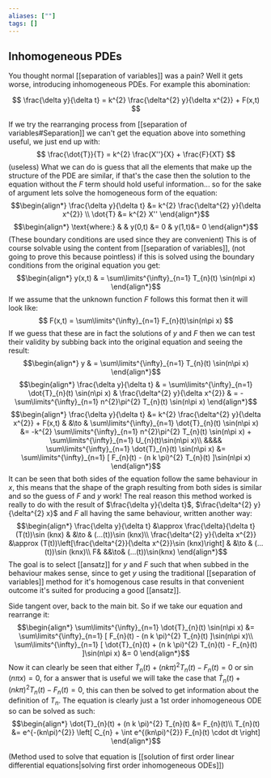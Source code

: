 ```yaml
---
aliases: [""]
tags: []
---
```


## Inhomogeneous PDEs
You thought normal [[separation of variables]] was a pain? Well it gets worse, introducing inhomogeneous PDEs. For example this abomination:

$$ \frac{\delta y}{\delta t} = k^{2} \frac{\delta^{2} y}{\delta x^{2}} + F(x,t) $$

If we try the rearranging process from [[separation of variables#Separation]] we can't get the equation above into something useful, we just end up with:
$$ \frac{\dot{T}}{T} = k^{2} \frac{X''}{X} + \frac{F}{XT} $$
(useless)
What we can do is guess that all the elements that make up the structure of the PDE are similar, if that's the case then the solution to the equation without the $F$ term should hold useful information... so for the sake of argument lets solve the homogeneous form of the equation:
$$\begin{align*}
 \frac{\delta y}{\delta t} &=  k^{2} \frac{\delta^{2} y}{\delta x^{2}}   \\
 \dot{T} &=  k^{2} X''
\end{align*}$$
$$\begin{align*}
\text{where:} & & y(0,t) &= 0 & y(1,t)&= 0
\end{align*}$$
(These boundary conditions are used since they are convenient)
This is of course solvable using the content from [[separation of variables]], (not going to prove this because pointless) if this is solved using the boundary conditions from the original equation you get:
$$\begin{align*}
y(x,t) & = \sum\limits^{\infty}_{n=1} T_{n}(t) \sin(n\pi x) 
\end{align*}$$
If we assume that the unknown function $F$ follows this format then it will look like:
$$ F(x,t) = \sum\limits^{\infty}_{n=1} F_{n}(t)\sin(n\pi x) $$
If we guess that these are in fact the solutions of $y$ and $F$ then we can test their validity by subbing back into the original equation and seeing the result:
$$\begin{align*}
y & = \sum\limits^{\infty}_{n=1} T_{n}(t) \sin(n\pi x)
\end{align*}$$
$$\begin{align*}
\frac{\delta y}{\delta t} & = \sum\limits^{\infty}_{n=1} \dot{T}_{n}(t) \sin(n\pi x) & \frac{\delta^{2} y}{\delta x^{2}} & = -\sum\limits^{\infty}_{n=1} n^{2}\pi^{2} T_{n}(t) \sin(n\pi x) 
\end{align*}$$
$$\begin{align*}
 \frac{\delta y}{\delta t} &=  k^{2} \frac{\delta^{2} y}{\delta x^{2}} + F(x,t) & &\to &  \sum\limits^{\infty}_{n=1} \dot{T}_{n}(t) \sin(n\pi x) &=  -k^{2} \sum\limits^{\infty}_{n=1} n^{2}\pi^{2} T_{n}(t) \sin(n\pi x)  + \sum\limits^{\infty}_{n=1} U_{n}(t)\sin(n\pi x)\\
&&&& \sum\limits^{\infty}_{n=1} \dot{T}_{n}(t) \sin(n\pi x) &=  \sum\limits^{\infty}_{n=1} [   F_{n}(t) - (n k \pi)^{2} T_{n}(t) ]\sin(n\pi x)
\end{align*}$$
It can be seen that both sides of the equation follow the same behaviour in $x$, this means that the shape of the graph resulting from both sides is similar and so the guess of $F$ and $y$ work! The real reason this method worked is really to do with the result of $\frac{\delta y}{\delta t}$, $\frac{\delta^{2} y}{\delta^{2} x}$ and $F$ all having the same behaviour, written another way:
$$\begin{align*}
\frac{\delta y}{\delta t} &\approx \frac{\delta}{\delta t} (T(t))\sin (knx) & &\to & (...(t))\sin (knx)\\
\frac{\delta^{2} y}{\delta x^{2}} &\approx  (T(t))\left[\frac{\delta^{2}}{\delta x^{2}}\sin (knx)\right] & &\to & (...(t))\sin (knx)\\
F& &&\to& (...(t))\sin(knx)
\end{align*}$$
The goal is to select [[ansatz]] for $y$ and $F$ such that when subbed in the behaviour makes sense, since to get $y$ using the traditional [[separation of variables]] method for it's homogenous case results in that convenient outcome it's suited for producing a good [[ansatz]].

Side tangent over, back to the main bit. So if we take our equation and rearrange it:
$$\begin{align*}
\sum\limits^{\infty}_{n=1} \dot{T}_{n}(t) \sin(n\pi x) &=  \sum\limits^{\infty}_{n=1} [   F_{n}(t) - (n k \pi)^{2} T_{n}(t) ]\sin(n\pi x)\\
\sum\limits^{\infty}_{n=1} [  \dot{T}_{n}(t) + (n k \pi)^{2} T_{n}(t) - F_{n}(t) ]\sin(n\pi x) &=  0
\end{align*}$$
Now it can clearly be seen that either $\dot{T}_{n}(t) + (n k \pi)^{2} T_{n}(t) - F_{n}(t)  =  0$ or $\sin(n\pi x) =  0$, for a answer that is useful we will take the case that $\dot{T}_{n}(t) + (n k \pi)^{2} T_{n}(t) - F_{n}(t)  =  0$, this can then be solved to get information about the definition of $T_{n}$. The equation is clearly just a 1st order inhomogeneous ODE so can be solved as such:
$$\begin{align*}
 \dot{T}_{n}(t) + (n k \pi)^{2} T_{n}(t)  &=   F_{n}(t)\\
T_{n}(t) &= e^{-(kn\pi)^{2}} \left[ C_{n} + \int e^{(kn\pi)^{2}} F_{n}(t) \cdot dt \right]
\end{align*}$$

(Method used to solve that equation is [[solution of first order linear differential equations|solving first order inhomogeneous ODEs]])
